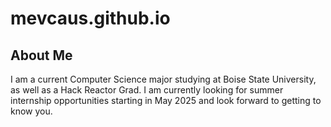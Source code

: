 # mevcaus.github.io
## About Me
I am a current Computer Science major studying at Boise State University, as well as a Hack Reactor Grad. I am currently looking for summer internship opportunities starting in May 2025 and look forward to getting to know you.
